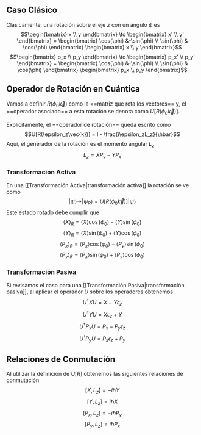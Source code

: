 ## Caso Clásico
Clásicamente, una rotación sobre el eje $z$ con un ángulo $\phi$ es 
$$\begin{bmatrix}
x \\ y \end{bmatrix} \to \begin{bmatrix}
x' \\ y' \end{bmatrix} = \begin{bmatrix} \cos(\phi) &-\sin(\phi) \\ \sin(\phi) & \cos(\phi) \end{bmatrix} \begin{bmatrix}
x \\ y \end{bmatrix}$$
$$\begin{bmatrix}
p_x \\ p_y \end{bmatrix} \to \begin{bmatrix}
p_x' \\ p_y' \end{bmatrix} = \begin{bmatrix} \cos(\phi) &-\sin(\phi) \\ \sin(\phi) & \cos(\phi) \end{bmatrix} \begin{bmatrix}
p_x \\ p_y \end{bmatrix}$$
## Operador de Rotación en Cuántica
Vamos a definir $R(\phi_0 \vec{k})$ como la ==matriz que rota los vectores== y, el ==operador asociado== a esta rotación se denota como $U[R(\phi_0\vec{k})]$.

Explícitamente, el ==operador de rotación== queda escrito como $$U[R(\epsilon_z\vec{k})] = I - \frac{i\epsilon_zL_z}{\hbar}$$
Aquí, el generador de la rotación es el momento angular $L_z$ $$L_z = XP_y-YP_x$$
### Transformación Activa
En una [[Transformación Activa|transformación activa]] la rotación se ve como $$|\psi\rangle \to |\psi_R\rangle = U[R(\phi_0\vec{k})]|\psi\rangle$$
Este estado rotado debe cumplir que $$\langle X \rangle_R = \langle X \rangle \cos(\phi_0) - \langle Y \rangle \sin(\phi_0)$$$$\langle Y \rangle_R = \langle X \rangle \sin(\phi_0) + \langle Y \rangle \cos(\phi_0)$$$$\langle P_x \rangle_R = \langle P_x \rangle \cos(\phi_0) - \langle P_y \rangle \sin(\phi_0)$$$$\langle P_y \rangle_R = \langle P_x \rangle \sin(\phi_0) + \langle P_y \rangle \cos(\phi_0)$$
### Transformación Pasiva
Si revisamos el caso para una [[Transformación Pasiva|transformación pasiva]], al aplicar el operador $U$ sobre los operadores obtenemos
$$U^\dagger X U = X-Y\epsilon_z$$
$$U^\dagger Y U = X\epsilon_z+Y$$
$$U^\dagger P_x U = P_x-P_y\epsilon_z$$
$$U^\dagger P_y U = P_x\epsilon_z+P_y$$
## Relaciones de Conmutación
Al utilizar la definición de $U[R]$ obtenemos las siguientes relaciones de conmutación
$$[X,L_z] = -i\hbar Y$$
$$[Y,L_z] = i\hbar X$$
$$[P_x,L_z] = -i\hbar P_y$$
$$[P_y,L_z] = i\hbar P_x$$